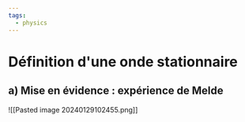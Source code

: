 ```yaml
---
tags:
  - physics
---
```

# Définition d'une onde stationnaire

## a) Mise en évidence : expérience de Melde

![[Pasted image 20240129102455.png]]